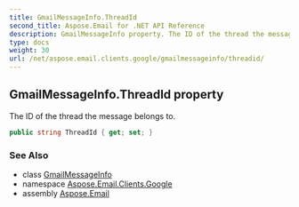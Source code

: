```yaml
---
title: GmailMessageInfo.ThreadId
second_title: Aspose.Email for .NET API Reference
description: GmailMessageInfo property. The ID of the thread the message belongs to
type: docs
weight: 30
url: /net/aspose.email.clients.google/gmailmessageinfo/threadid/
---
```

## GmailMessageInfo.ThreadId property

The ID of the thread the message belongs to.

```csharp
public string ThreadId { get; set; }
```

### See Also

* class [GmailMessageInfo](../)
* namespace [Aspose.Email.Clients.Google](../../gmailmessageinfo/)
* assembly [Aspose.Email](../../../)


